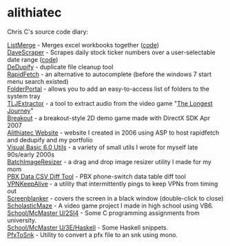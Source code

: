 # alithiatec
Chris C's source code diary:

[ListMerge](ListMerge/sample) - Merges excel workbooks together ([code](ListMerge/ListMerge/Program.cs))<br/>
[DaveScraper](DaveScraper) - Scrapes daily stock ticker numbers over a user-selectable date range ([code](DaveScraper/DaveScraper/Form1.cs))<br/>
[DeDupify](DeDupify) - duplicate file cleanup tool<br/>
[RapidFetch](RapidFetch3) - an alternative to autocomplete (before the windows 7 start menu search existed)<br/>
[FolderPortal](FolderPortal) - allows you to add an easy-to-access list of folders to the system tray<br/>
[TLJExtractor](TLJExtractor) - a tool to extract audio from the video game "[The Longest Journey](https://en.wikipedia.org/wiki/The_Longest_Journey)"<br/>
[Breakout](Breakout) - a breakout-style 2D demo game made with DirectX SDK Apr 2007<br/>
[Alithiatec Website](Alithiatec%20Website) - website I created in 2006 using ASP to host rapidfetch and dedupify and my portfolio<br/>
[Visual Basic 6.0 Utils](Visual%20Basic%206.0%20Utils) - a variety of small utils I wrote for myself late 90s/early 2000s<br/>
[BatchImageResizer](BatchImageResizer) - a drag and drop image resizer utility I made for my mom<br/>
[PBX Data CSV Diff Tool](PBX%20Data%20CSV%20Diff%20Tool) - PBX phone-switch data table diff tool<br/>
[VPNKeepAlive](VPNKeepAlive) - a utility that intermittently pings to keep VPNs from timing out<br/>
[Screenblanker](screenblanker) - covers the screen in a black window (double-click to close)<br/>
[ScholasticMaze](School/High%20School/ScholasticMaze%20(VB6)) - A video game project I made in high school using VB6.<br/>
[School/McMaster U/2SI4](School/McMaster%20U/2SI4) - Some C programming assignments from university.<br/>
[School/McMaster U/3E/Haskell](School/McMaster%20U/3E/Haskell) - Some Haskell snippets.<br/>
[PfxToSnk](PfxToSnk) - Utility to convert a pfx file to an snk using mono.<br/>
